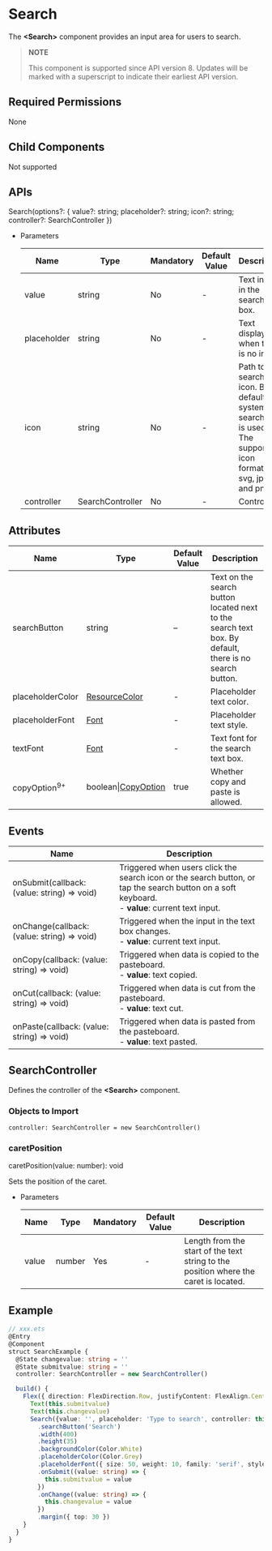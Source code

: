 #  Search

The **\<Search>** component provides an input area for users to search.
> **NOTE**
>
> This component is supported since API version 8. Updates will be marked with a superscript to indicate their earliest API version.


## Required Permissions

None

## Child Components

Not supported

## APIs

Search(options?: { value?: string; placeholder?: string; icon?: string; controller?: SearchController })

- Parameters

  | Name | Type | Mandatory | Default Value | Description |
  | -------- | -------- | -------- | -------- | -------- |
  | value  | string | No| - | Text input in the search text box. |
  | placeholder  | string | No  | - | Text displayed when there is no input. |
  | icon | string | No| - | Path to the search icon. By default, the system search icon is used. The supported icon formats are svg, jpg, and png. |
  | controller | SearchController | No| - | Controller. |


## Attributes

| Name | Type | Default Value | Description |
| -------- | -------- | -------- | -------- |
| searchButton | string | –| Text on the search button located next to the search text box. By default, there is no search button. |
| placeholderColor | [ResourceColor](../../ui/ts-types.md) | - | Placeholder text color. |
| placeholderFont | [Font](../../ui/ts-types.md) | - | Placeholder text style. |
| textFont | [Font](../../ui/ts-types.md) | - | Text font for the search text box. |
| copyOption<sup>9+</sup> | boolean\|[CopyOption](ts-basic-components-text.md) | true | Whether copy and paste is allowed. |

## Events

| Name | Description |
| -------- | -------- |
| onSubmit(callback: (value: string) => void) | Triggered when users click the search icon or the search button, or tap the search button on a soft keyboard.<br> - **value**: current text input. |
| onChange(callback: (value: string) => void) | Triggered when the input in the text box changes.<br> - **value**: current text input. |
| onCopy(callback: (value: string) => void) | Triggered when data is copied to the pasteboard.<br> - **value**: text copied. |
| onCut(callback: (value: string) => void) | Triggered when data is cut from the pasteboard.<br> - **value**: text cut. |
| onPaste(callback: (value: string) => void) | Triggered when data is pasted from the pasteboard.<br> - **value**: text pasted. |

## SearchController

Defines the controller of the **\<Search>** component.

### Objects to Import
```
controller: SearchController = new SearchController()
```
### caretPosition

caretPosition(value: number): void

Sets the position of the caret.

- Parameters

  | Name | Type | Mandatory | Default Value | Description |
  | ---- | ------ | ---- | ---- | --------------------- |
  | value | number | Yes   | - | Length from the start of the text string to the position where the caret is located. |



##  Example

```ts
// xxx.ets
@Entry
@Component
struct SearchExample {
  @State changevalue: string = ''
  @State submitvalue: string = ''
  controller: SearchController = new SearchController()

  build() {
    Flex({ direction: FlexDirection.Row, justifyContent: FlexAlign.Center, alignItems: ItemAlign.Center }) {
      Text(this.submitvalue)
      Text(this.changevalue)
      Search({value: '', placeholder: 'Type to search', controller: this.controller})
        .searchButton('Search')
        .width(400)
        .height(35)
        .backgroundColor(Color.White)
        .placeholderColor(Color.Grey)
        .placeholderFont({ size: 50, weight: 10, family: 'serif', style: FontStyle.Normal })
        .onSubmit((value: string) => {
          this.submitvalue = value
        })
        .onChange((value: string) => {
          this.changevalue = value
        })
        .margin({ top: 30 })
    }
  }
}
```
